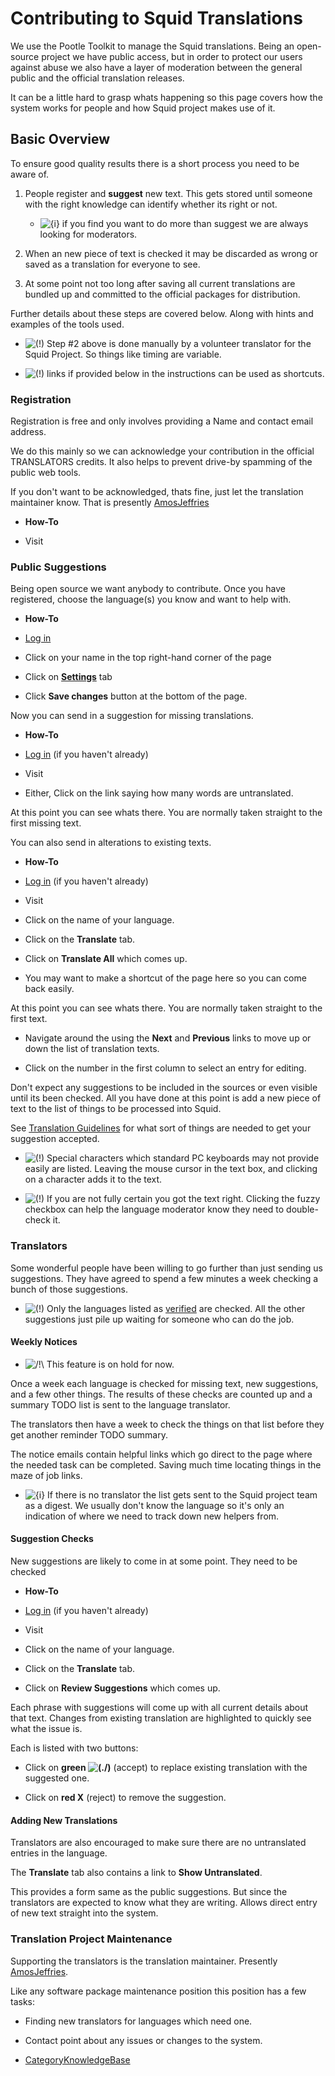 # Contributing to Squid Translations

We use the Pootle Toolkit to manage the Squid translations. Being an
open-source project we have public access, but in order to protect our
users against abuse we also have a layer of moderation between the
general public and the official translation releases.

It can be a little hard to grasp whats happening so this page covers how
the system works for people and how Squid project makes use of it.

## Basic Overview

To ensure good quality results there is a short process you need to be
aware of.

1.  People register and **suggest** new text. This gets stored until
    someone with the right knowledge can identify whether its right or
    not.
    
      - ![{i}](https://wiki.squid-cache.org/wiki/squidtheme/img/icon-info.png)
        if you find you want to do more than suggest we are always
        looking for moderators.

2.  When an new piece of text is checked it may be discarded as wrong or
    saved as a translation for everyone to see.

3.  At some point not too long after saving all current translations are
    bundled up and committed to the official packages for distribution.

Further details about these steps are covered below. Along with hints
and examples of the tools used.

  - ![(\!)](https://wiki.squid-cache.org/wiki/squidtheme/img/idea.png)
    Step \#2 above is done manually by a volunteer translator for the
    Squid Project. So things like timing are variable.

  - ![(\!)](https://wiki.squid-cache.org/wiki/squidtheme/img/idea.png)
    links if provided below in the instructions can be used as
    shortcuts.

### Registration

Registration is free and only involves providing a Name and contact
email address.

We do this mainly so we can acknowledge your contribution in the
official TRANSLATORS credits. It also helps to prevent drive-by spamming
of the public web tools.

If you don't want to be acknowledged, thats fine, just let the
translation maintainer know. That is presently
[AmosJeffries](https://wiki.squid-cache.org/action/show/Translations/Basics/AmosJeffries#)

  - **How-To**

  - Visit [](http://translate.squid-cache.org/accounts/register/)

### Public Suggestions

Being open source we want anybody to contribute. Once you have
registered, choose the language(s) you know and want to help with.

  - **How-To**

  - [Log in](http://translate.squid-cache.org/accounts/login/)

  - Click on your name in the top right-hand corner of the page

  - Click on
    **[Settings](http://translate.squid-cache.org/accounts/edit/)** tab

  - Click **Save changes** button at the bottom of the page.

Now you can send in a suggestion for missing translations.

  - **How-To**

  - [Log in](http://translate.squid-cache.org/accounts/login/) (if you
    haven't already)

  - Visit [](http://translate.squid-cache.org/projects/squid/)

  - Either, Click on the link saying how many words are untranslated.

At this point you can see whats there. You are normally taken straight
to the first missing text.

You can also send in alterations to existing texts.

  - **How-To**

  - [Log in](http://translate.squid-cache.org/accounts/login/) (if you
    haven't already)

  - Visit [](http://translate.squid-cache.org/projects/squid/)

  - Click on the name of your language.

  - Click on the **Translate** tab.

  - Click on **Translate All** which comes up.

  - You may want to make a shortcut of the page here so you can come
    back easily.

At this point you can see whats there. You are normally taken straight
to the first text.

  - Navigate around the using the **Next** and **Previous** links to
    move up or down the list of translation texts.

  - Click on the number in the first column to select an entry for
    editing.

Don't expect any suggestions to be included in the sources or even
visible until its been checked. All you have done at this point is add a
new piece of text to the list of things to be processed into Squid.

See [Translation
Guidelines](https://wiki.squid-cache.org/action/show/Translations/Basics/Translations/Guidelines#)
for what sort of things are needed to get your suggestion accepted.

  - ![(\!)](https://wiki.squid-cache.org/wiki/squidtheme/img/idea.png)
    Special characters which standard PC keyboards may not provide
    easily are listed. Leaving the mouse cursor in the text box, and
    clicking on a character adds it to the text.

  - ![(\!)](https://wiki.squid-cache.org/wiki/squidtheme/img/idea.png)
    If you are not fully certain you got the text right. Clicking the
    fuzzy checkbox can help the language moderator know they need to
    double-check it.

### Translators

Some wonderful people have been willing to go further than just sending
us suggestions. They have agreed to spend a few minutes a week checking
a bunch of those suggestions.

  - ![(\!)](https://wiki.squid-cache.org/wiki/squidtheme/img/idea.png)
    Only the languages listed as
    [verified](https://wiki.squid-cache.org/action/show/Translations/Basics/Translations#)
    are checked. All the other suggestions just pile up waiting for
    someone who can do the job.

#### Weekly Notices

  - ![/\!\\](https://wiki.squid-cache.org/wiki/squidtheme/img/alert.png)
    This feature is on hold for now.

Once a week each language is checked for missing text, new suggestions,
and a few other things. The results of these checks are counted up and a
summary TODO list is sent to the language translator.

The translators then have a week to check the things on that list before
they get another reminder TODO summary.

The notice emails contain helpful links which go direct to the page
where the needed task can be completed. Saving much time locating things
in the maze of job links.

  - ![{i}](https://wiki.squid-cache.org/wiki/squidtheme/img/icon-info.png)
    If there is no translator the list gets sent to the Squid project
    team as a digest. We usually don't know the language so it's only an
    indication of where we need to track down new helpers from.

#### Suggestion Checks

New suggestions are likely to come in at some point. They need to be
checked

  - **How-To**

  - [Log in](http://translate.squid-cache.org/accounts/login/) (if you
    haven't already)

  - Visit [](http://translate.squid-cache.org/projects/squid/)

  - Click on the name of your language.

  - Click on the **Translate** tab.

  - Click on **Review Suggestions** which comes up.

Each phrase with suggestions will come up with all current details about
that text. Changes from existing translation are highlighted to quickly
see what the issue is.

Each is listed with two buttons:

  - Click on **green
    ![(./)](https://wiki.squid-cache.org/wiki/squidtheme/img/checkmark.png)**
    (accept) to replace existing translation with the suggested one.

  - Click on **red X** (reject) to remove the suggestion.

#### Adding New Translations

Translators are also encouraged to make sure there are no untranslated
entries in the language.

The **Translate** tab also contains a link to **Show Untranslated**.

This provides a form same as the public suggestions. But since the
translators are expected to know what they are writing. Allows direct
entry of new text straight into the system.

### Translation Project Maintenance

Supporting the translators is the translation maintainer. Presently
[AmosJeffries](https://wiki.squid-cache.org/action/show/Translations/Basics/AmosJeffries#).

Like any software package maintenance position this position has a few
tasks:

  - Finding new translators for languages which need one.

<!-- end list -->

  - Contact point about any issues or changes to the system.

<!-- end list -->

  - [CategoryKnowledgeBase](https://wiki.squid-cache.org/action/show/Translations/Basics/CategoryKnowledgeBase#)
